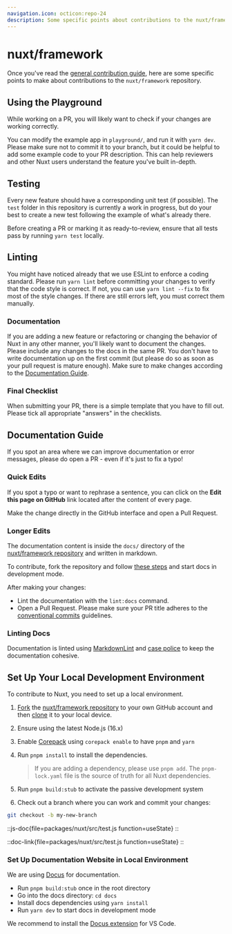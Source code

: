 ```yaml
---
navigation.icon: octicon:repo-24
description: Some specific points about contributions to the nuxt/framework repository.
---
```


# nuxt/framework

Once you've read the [general contribution guide](/community/contribution), here are some specific points to make about contributions to the `nuxt/framework` repository.

## Using the Playground

While working on a PR, you will likely want to check if your changes are working correctly.

You can modify the example app in `playground/`, and run it with `yarn dev`. Please make sure not to commit it to your branch, but it could be helpful to add some example code to your PR description. This can help reviewers and other Nuxt users understand the feature you've built in-depth.

## Testing

Every new feature should have a corresponding unit test (if possible). The `test` folder in this repository is currently a work in progress, but do your best to create a new test following the example of what's already there.

Before creating a PR or marking it as ready-to-review, ensure that all tests pass by running `yarn test` locally.

## Linting

You might have noticed already that we use ESLint to enforce a coding standard. Please run `yarn lint` before committing your changes to verify that the code style is correct. If not, you can use `yarn lint --fix` to fix most of the style changes. If there are still errors left, you must correct them manually.

### Documentation

If you are adding a new feature or refactoring or changing the behavior of Nuxt in any other manner, you'll likely want to document the changes. Please include any changes to the docs in the same PR. You don't have to write documentation up on the first commit (but please do so as soon as your pull request is mature enough). Make sure to make changes according to the [Documentation Guide](/community/contribution#documentation-guide).

### Final Checklist

When submitting your PR, there is a simple template that you have to fill out. Please tick all appropriate "answers" in the checklists.

## Documentation Guide

If you spot an area where we can improve documentation or error messages, please do open a PR - even if it's just to fix a typo!

### Quick Edits

If you spot a typo or want to rephrase a sentence, you can click on the **Edit this page on GitHub** link located after the content of every page.

Make the change directly in the GitHub interface and open a Pull Request.

### Longer Edits

The documentation content is inside the `docs/` directory of the [nuxt/framework repository](https://github.com/nuxt/framework) and written in markdown.

To contribute, fork the repository and follow [these steps](#set-up-documentation-website-in-local-environment) and start docs in development mode.

After making your changes:

- Lint the documentation with the `lint:docs` command.
- Open a Pull Request. Please make sure your PR title adheres to the [conventional commits](https://www.conventionalcommits.org/en/v1.0.0/) guidelines.

### Linting Docs

Documentation is linted using [MarkdownLint](https://github.com/DavidAnson/markdownlint/) and [case police](https://github.com/antfu/case-police) to keep the documentation cohesive.

## Set Up Your Local Development Environment

To contribute to Nuxt, you need to set up a local environment.

1. [Fork](https://help.github.com/articles/fork-a-repo/) the [nuxt/framework repository](https://github.com/nuxt/framework) to your own GitHub account and then [clone](https://help.github.com/articles/cloning-a-repository/) it to your local device.

1. Ensure using the latest Node.js (16.x)

1. Enable [Corepack](https://github.com/nodejs/corepack) using `corepack enable` to have `pnpm` and `yarn`

1. Run `pnpm install` to install the dependencies.

    > If you are adding a dependency, please use `pnpm add`. The `pnpm-lock.yaml` file is the source of truth for all Nuxt dependencies.

1. Run `pnpm build:stub` to activate the passive development system

1. Check out a branch where you can work and commit your changes:

```bash
git checkout -b my-new-branch
```

::js-doc{file=packages/nuxt/src/test.js function=useState}
::

::doc-link{file=packages/nuxt/src/test.js function=useState}
::

### Set Up Documentation Website in Local Environment

We are using [Docus](https://nuxtlabs.com/docus) for documentation.

- Run `pnpm build:stub` once in the root directory
- Go into the docs directory: `cd docs`
- Install docs dependencies using `yarn install`
- Run `yarn dev` to start docs in development mode

We recommend to install the [Docus extension](https://marketplace.visualstudio.com/items?itemName=NuxtLabs.docus) for VS Code.
